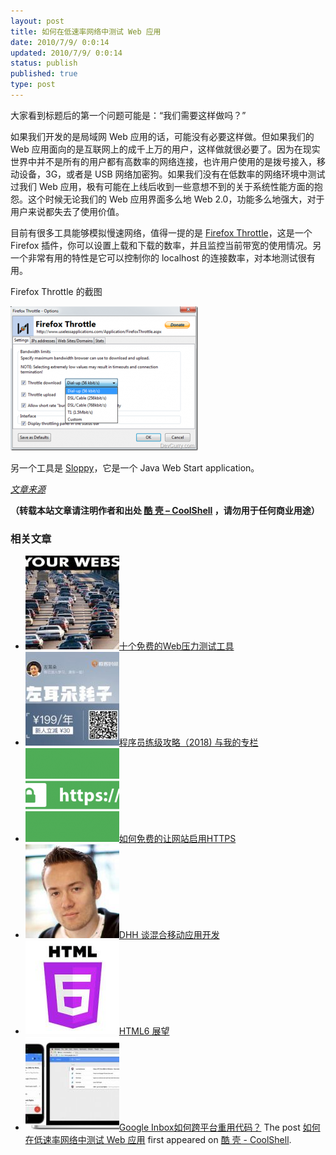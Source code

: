 ```yaml
---
layout: post
title: 如何在低速率网络中测试 Web 应用
date: 2010/7/9/ 0:0:14
updated: 2010/7/9/ 0:0:14
status: publish
published: true
type: post
---
```


大家看到标题后的第一个问题可能是：“我们需要这样做吗？”


如果我们开发的是局域网 Web 应用的话，可能没有必要这样做。但如果我们的 Web 应用面向的是互联网上的成千上万的用户，这样做就很必要了。因为在现实世界中并不是所有的用户都有高数率的网络连接，也许用户使用的是拨号接入，移动设备，3G，或者是 USB 网络加密狗。如果我们没有在低数率的网络环境中测试过我们 Web 应用，极有可能在上线后收到一些意想不到的关于系统性能方面的抱怨。这个时候无论我们的 Web 应用界面多么地 Web 2.0，功能多么地强大，对于用户来说都失去了使用价值。


目前有很多工具能够模拟慢速网络，值得一提的是 [Firefox Throttle](https://addons.mozilla.org/en-US/firefox/addon/5917/)，这是一个 Firefox 插件，你可以设置上载和下载的数率，并且监控当前带宽的使用情况。另一个非常有用的特性是它可以控制你的 localhost 的连接数率，对本地测试很有用。


Firefox Throttle 的截图


[![](../wp-content/uploads/2010/07/Firefox-Throttle-300x231.png "Firefox Throttle")](https://coolshell.cn/wp-content/uploads/2010/07/Firefox-Throttle.png)


另一个工具是 [Sloppy](http://www.dallaway.com/sloppy/)，它是一个 Java Web Start application。


*[文章来源](http://www.devcurry.com/2010/07/simulate-slow-internet-connections.html)*



**（转载本站文章请注明作者和出处 [酷 壳 – CoolShell](https://coolshell.cn/) ，请勿用于任何商业用途）**



### 相关文章

* [![十个免费的Web压力测试工具](../wp-content/uploads/2010/07/get_more_web_traffic-150x150.jpg)](https://coolshell.cn/articles/2589.html)[十个免费的Web压力测试工具](https://coolshell.cn/articles/2589.html)
* [![程序员练级攻略（2018)  与我的专栏](../wp-content/uploads/2018/05/300x262-150x150.jpg)](https://coolshell.cn/articles/18360.html)[程序员练级攻略（2018) 与我的专栏](https://coolshell.cn/articles/18360.html)
* [![如何免费的让网站启用HTTPS](../wp-content/uploads/2017/08/enable-https-banner-150x150.png)](https://coolshell.cn/articles/18094.html)[如何免费的让网站启用HTTPS](https://coolshell.cn/articles/18094.html)
* [![DHH 谈混合移动应用开发](../wp-content/uploads/2014/12/1053-DHH-150x150.jpg)](https://coolshell.cn/articles/12225.html)[DHH 谈混合移动应用开发](https://coolshell.cn/articles/12225.html)
* [![HTML6 展望](../wp-content/uploads/2014/12/html6-150x150.jpeg)](https://coolshell.cn/articles/12206.html)[HTML6 展望](https://coolshell.cn/articles/12206.html)
* [![Google Inbox如何跨平台重用代码？](../wp-content/uploads/2014/11/inbox2-640x264-150x150.jpg)](https://coolshell.cn/articles/12136.html)[Google Inbox如何跨平台重用代码？](https://coolshell.cn/articles/12136.html)
The post [如何在低速率网络中测试 Web 应用](https://coolshell.cn/articles/2574.html) first appeared on [酷 壳 - CoolShell](https://coolshell.cn).
